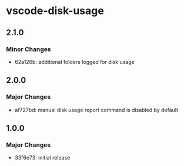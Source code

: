 # vscode-disk-usage

## 2.1.0

### Minor Changes

- 62a126b: additional folders logged for disk usage

## 2.0.0

### Major Changes

- af727bd: manual disk usage report command is disabled by default

## 1.0.0

### Major Changes

- 33f6e73: initial release

